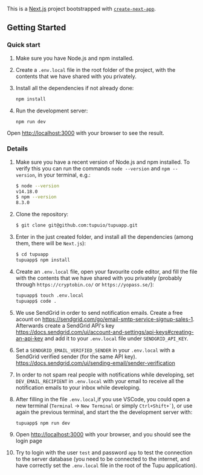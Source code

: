 This is a [Next.js](https://nextjs.org/) project bootstrapped with [`create-next-app`](https://github.com/vercel/next.js/tree/canary/packages/create-next-app).

## Getting Started

### Quick start

1. Make sure you have Node.js and npm installed.

1. Create a `.env.local` file in the root folder of the project, with the contents that we have shared with you privately.

1. Install all the dependencies if not already done:

   ```bash
   npm install
   ```

1. Run the development server:

   ```bash
   npm run dev
   ```

Open [http://localhost:3000](http://localhost:3000) with your browser to see the result.

### Details

1. Make sure you have a recent version of Node.js and npm installed. To verify this you can run the commands `node --version` and `npm --version`, in your terminal, e.g.:

   ```bash
   $ node --version
   v14.18.0
   $ npm --version
   8.3.0
   ```

1. Clone the repository:

   ```bash
   $ git clone git@github.com:tupuio/tupuapp.git
   ```

1. Enter in the just created folder, and install all the dependencies (among them, there will be `Next.js`):

   ```bash
   $ cd tupuapp
   tupuapp$ npm install
   ```

1. Create an `.env.local` file, open your favourite code editor, and fill the file with the contents that we have shared with you privately (probably through `https://cryptobin.co/` or `https://yopass.se/`):

   ```bash
   tupuapp$ touch .env.local
   tupuapp$ code .
   ```

1. We use SendGrid in order to send notification emails. 
Create a free acount on https://sendgrid.com/go/email-smtp-service-signup-sales-1. 
Afterwards create a SendGrid API's key https://docs.sendgrid.com/ui/account-and-settings/api-keys#creating-an-api-key
and add it to your `.env.local` file under `SENDGRID_API_KEY`. 

1. Set a `SENDGRID_EMAIL_VERIFIED_SENDER` in your `.env.local` with a SendGrid verified sender (for the same API key).
https://docs.sendgrid.com/ui/sending-email/sender-verification

1. In order to not spam real people with notifications while developing, set `DEV_EMAIL_RECIPIENT` in `.env.local` with your email to receive all the notification emails to your inbox while developing.

1. After filling in the file `.env.local`,if you use VSCode, you could open a new terminal (`Terminal` -> `New Terminal` or simply `` Ctrl+Shift+` ``), or use again the previous terminal, and start the the development server with:

   ```bash
   tupuapp$ npm run dev
   ```

1. Open [http://localhost:3000](http://localhost:3000) with your browser, and you should see the login page
1. Try to login with the user `test` and password `app` to test the connection to the server database (you need to be connected to the internet, and have correctly set the `.env.local` file in the root of the Tupu application).
